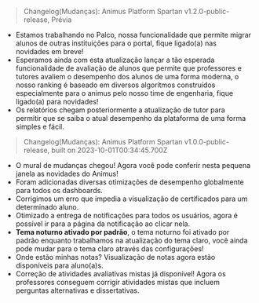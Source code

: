 
> Changelog(Mudanças): Animus Platform Spartan v1.2.0-public-release, Prévia

- Estamos trabalhando no Palco, nossa funcionalidade que permite migrar alunos de outras instituições para o portal, fique ligado(a) nas novidades em breve!
- Esperamos ainda com esta atualização lançar a tão esperada funcionalidade de avaliação de alunos que permite que professores e tutores avaliem o desempenho dos alunos de uma forma moderna, o nosso ranking é baseado em diversos algorítmos construídos especialmente para o animus pelo nosso time de engenharia, fique ligado(a) para novidades!
- Os relatórios chegam posteriormente a atualização de tutor para permitir que se saiba o atual desempenho da plataforma de uma forma simples e fácil.

> Changelog(Mudanças): Animus Platform Spartan v1.0.0-public-release, built on 2023-10-01T00:34:45.700Z

- O mural de mudanças chegou! Agora você pode conferir nesta pequena janela as novidades do Animus!
- Foram adicionadas diversas otimizações de desempenho globalmente para todos os dashboards.
- Corrigimos um erro que impedia a visualização de certificados para um determinado aluno.
- Otimizado a entrega de notificações para todos os usuários, agora é possível ir para a página da notificação ao clicar nela.
- <b>Tema noturno ativado por padrão</b>, o tema noturno foi ativado por padrão enquanto trabalhamos na atualização do tema claro, você ainda pode mudar para o tema claro através das configurações!
- Onde estão minhas notas? Visualização de notas agora estão disponíveis para aluno(a)s.
- Correção de atividades avaliativas mistas já disponível! Agora os professores conseguem corrigir atividades mistas que incluem perguntas alternativas e dissertativas.
